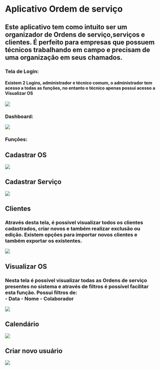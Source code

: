<h1> Aplicativo Ordem de serviço</h1>
<h2> Este aplicativo tem como intuito ser um organizador de Ordens de serviço,serviços e clientes. É perfeito para empresas que possuem técnicos trabalhando em campo e precisam de uma organização em seus chamados.</h2>

<h3> Tela de Login: </h3>
<h4> Existem 2 Logins, administrador e técnico comum, o administrador tem acesso a todas as funções, no entanto o técnico apenas possui acesso a Visualizar OS</h4>
<img src="https://github.com/user-attachments/assets/a8abb28b-2ea7-47e5-84fb-91bb8c4f69f7">
<h3> Dashboard: </h3>
<img src="https://github.com/user-attachments/assets/805899e1-c4da-4eaf-847e-54b293f521e8">
<h3> Funções: </h3>
<h2> Cadastrar OS</h2>
<img src="https://github.com/user-attachments/assets/e623201f-f883-48f8-9fad-7ec56b60c41f">
<h2> Cadastrar Serviço</h2>
<img src="https://github.com/user-attachments/assets/729e3ff1-f470-41a5-a03d-8ed26b58bdf4">
<h2> Clientes </h2>
<h3> Através desta tela, é possivel visualizar todos os clientes cadastrados, criar novos e também realizar exclusão ou edição. Existem opções para importar novos clientes e também exportar os existentes.</h3>
<img src="https://github.com/user-attachments/assets/fb9d13d1-0788-4d27-8f81-1c5643adc1b2">
<h2> Visualizar OS</h2>
<h3> Nesta tela é possível visualizar todas as Ordens de serviço presentes no sistema e através de filtros é possível facilitar esta função. Possui filtros de:<br>
- Data
- Nome
- Colaborador</h3>
<img src="https://github.com/user-attachments/assets/b51d41f5-d6d5-4fe9-a36b-54722dc3f44e">
<h2> Calendário</h2>
<img src="https://github.com/user-attachments/assets/4e3fdac1-f72b-41ab-a024-6f4f785aad9c">
<h2> Criar novo usuário</h2>
<img src="https://github.com/user-attachments/assets/6bd28a94-293d-4cfe-a01d-06274cffe1a8">






